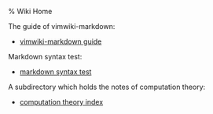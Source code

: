 % Wiki Home

<!-- edit your content below -->

The guide of vimwiki-markdown:

- [vimwiki-markdown guide](./vimwiki-markdown_guide.md)

Markdown syntax test:

- [markdown syntax test](./markdown_syntax_test.md)

A subdirectory which holds the notes of computation theory:

- [computation theory index](./computation_theory/index.md)
